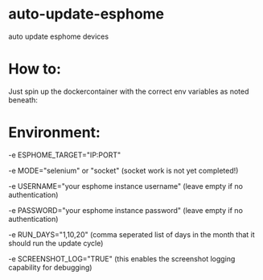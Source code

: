 # auto-update-esphome
auto update esphome devices 

# How to:
Just spin up the dockercontainer with the correct env variables as noted beneath:


# Environment:
-e ESPHOME_TARGET="IP:PORT"

-e MODE="selenium" or "socket" (socket work is not yet completed!)

-e USERNAME="your esphome instance username" (leave empty if no authentication)

-e PASSWORD="your esphome instance password" (leave empty if no authentication)

-e RUN_DAYS="1,10,20" (comma seperated list of days in the month that it should run the update cycle)

-e SCREENSHOT_LOG="TRUE" (this enables the screenshot logging capability for debugging)
